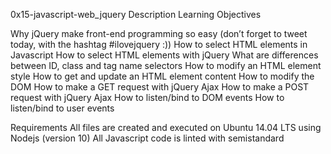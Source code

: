 0x15-javascript-web_jquery
Description
Learning Objectives

Why jQuery make front-end programming so easy (don’t forget to tweet today, with the hashtag #ilovejquery :))
How to select HTML elements in Javascript
How to select HTML elements with jQuery
What are differences between ID, class and tag name selectors
How to modify an HTML element style
How to get and update an HTML element content
How to modify the DOM
How to make a GET request with jQuery Ajax
How to make a POST request with jQuery Ajax
How to listen/bind to DOM events
How to listen/bind to user events

Requirements
All files are created and executed on Ubuntu 14.04 LTS using Nodejs (version 10)
All Javascript code is linted with semistandard
